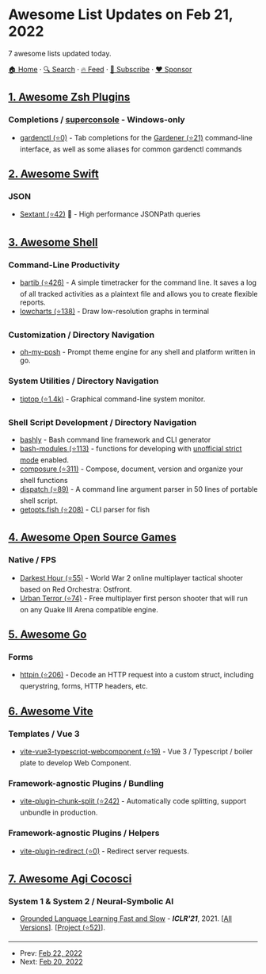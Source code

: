 # Awesome List Updates on Feb 21, 2022

7 awesome lists updated today.

[🏠 Home](/README.md) · [🔍 Search](https://www.trackawesomelist.com/search/) · [🔥 Feed](https://www.trackawesomelist.com/rss.xml) · [📮 Subscribe](https://trackawesomelist.us17.list-manage.com/subscribe?u=d2f0117aa829c83a63ec63c2f&id=36a103854c) · [❤️  Sponsor](https://github.com/sponsors/theowenyoung)



## [1. Awesome Zsh Plugins](/content/unixorn/awesome-zsh-plugins/README.md)

### Completions / [superconsole](https://github.com/alexchmykhalo/superconsole) - Windows-only

*   [gardenctl (⭐0)](https://github.com/holgerkoser/gardenctl) - Tab completions for the [Gardener (⭐21)](https://github.com/gardener/gardenctl-v2) command-line interface, as well as some aliases for common gardenctl commands

## [2. Awesome Swift](/content/matteocrippa/awesome-swift/README.md)

### JSON

*   [Sextant (⭐42)](https://github.com/KittyMac/Sextant) :penguin: - High performance JSONPath queries

## [3. Awesome Shell](/content/alebcay/awesome-shell/README.md)

### Command-Line Productivity

*   [bartib (⭐426)](https://github.com/nikolassv/bartib) - A simple timetracker for the command line. It saves a log of all tracked activities as a plaintext file and allows you to create flexible reports.
*   [lowcharts (⭐138)](https://github.com/juan-leon/lowcharts) - Draw low-resolution graphs in terminal

### Customization / Directory Navigation

*   [oh-my-posh](https://ohmyposh.dev) - Prompt theme engine for any shell and platform written in go.

### System Utilities / Directory Navigation

*   [tiptop (⭐1.4k)](https://github.com/nschloe/tiptop) - Graphical command-line system monitor.

### Shell Script Development / Directory Navigation

*   [bashly](https://bashly.dannyb.co/) - Bash command line framework and CLI generator
*   [bash-modules (⭐113)](https://github.com/vlisivka/bash-modules) - functions for developing with [unofficial strict mode](http://redsymbol.net/articles/unofficial-bash-strict-mode/) enabled.
*   [composure (⭐311)](https://github.com/erichs/composure) - Compose, document, version and organize your shell functions
*   [dispatch (⭐89)](https://github.com/Mosai/workshop/blob/master/doc/dispatch.md) - A command line argument parser in 50 lines of portable shell script.
*   [getopts.fish (⭐208)](https://github.com/jorgebucaran/getopts.fish) - CLI parser for fish

## [4. Awesome Open Source Games](/content/michelpereira/awesome-open-source-games/README.md)

### Native / FPS

*   [Darkest Hour (⭐55)](https://github.com/DarklightGames/DarkestHour) - World War 2 online multiplayer tactical shooter based on Red Orchestra: Ostfront.
*   [Urban Terror (⭐74)](https://github.com/FrozenSand/UrbanTerror4) - Free multiplayer first person shooter that will run on any Quake III Arena compatible engine.

## [5. Awesome Go](/content/avelino/awesome-go/README.md)

### Forms

*   [httpin (⭐206)](https://github.com/ggicci/httpin) - Decode an HTTP request into a custom struct, including querystring, forms, HTTP headers, etc.

## [6. Awesome Vite](/content/vitejs/awesome-vite/README.md)

### Templates / Vue 3

*   [vite-vue3-typescript-webcomponent (⭐19)](https://github.com/skysign/vite-vue3-typescript-webcomponent) - Vue 3 / Typescript / boiler plate to develop Web Component.

### Framework-agnostic Plugins / Bundling

*   [vite-plugin-chunk-split (⭐242)](https://github.com/sanyuan0704/vite-plugin-chunk-split) - Automatically code splitting, support unbundle in production.

### Framework-agnostic Plugins / Helpers

*   [vite-plugin-redirect (⭐0)](https://github.com/ebeloded/vite-plugin-redirect) - Redirect server requests.

## [7. Awesome Agi Cocosci](/content/YuzheSHI/awesome-agi-cocosci/README.md)

### System 1 & System 2 / Neural-Symbolic AI

*   [Grounded Language Learning Fast and Slow](https://arxiv.org/pdf/2009.01719.pdf) - ***ICLR'21***, 2021. \[[All Versions](https://scholar.google.com/scholar?cluster=17735027444431750346\&hl=en\&as_sdt=0,5)]. \[[Project (⭐52)](https://github.com/deepmind/dm_fast_mapping?s=05)].

---

- Prev: [Feb 22, 2022](/content/2022/02/22/README.md)
- Next: [Feb 20, 2022](/content/2022/02/20/README.md)